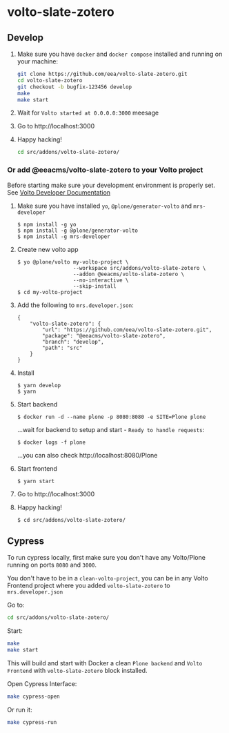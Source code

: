 # volto-slate-zotero

## Develop

1. Make sure you have `docker` and `docker compose` installed and running on your machine:

    ```Bash
    git clone https://github.com/eea/volto-slate-zotero.git
    cd volto-slate-zotero
    git checkout -b bugfix-123456 develop
    make
    make start
    ```

1. Wait for `Volto started at 0.0.0.0:3000` meesage

1. Go to http://localhost:3000

1.  Happy hacking!

    ```Bash
    cd src/addons/volto-slate-zotero/
    ```

### Or add @eeacms/volto-slate-zotero to your Volto project

Before starting make sure your development environment is properly set. See [Volto Developer Documentation](https://docs.voltocms.com/getting-started/install/)

1.  Make sure you have installed `yo`, `@plone/generator-volto` and `mrs-developer`

        $ npm install -g yo
        $ npm install -g @plone/generator-volto
        $ npm install -g mrs-developer

1.  Create new volto app

        $ yo @plone/volto my-volto-project \
                          --workspace src/addons/volto-slate-zotero \
                          --addon @eeacms/volto-slate-zotero \
                          --no-interactive \
                          --skip-install
        $ cd my-volto-project

1.  Add the following to `mrs.developer.json`:

        {
            "volto-slate-zotero": {
                "url": "https://github.com/eea/volto-slate-zotero.git",
                "package": "@eeacms/volto-slate-zotero",
                "branch": "develop",
                "path": "src"
            }
        }

1.  Install

        $ yarn develop
        $ yarn

1.  Start backend

        $ docker run -d --name plone -p 8080:8080 -e SITE=Plone plone

    ...wait for backend to setup and start - `Ready to handle requests`:

        $ docker logs -f plone

    ...you can also check http://localhost:8080/Plone

1.  Start frontend

        $ yarn start

1.  Go to http://localhost:3000

1.  Happy hacking!

        $ cd src/addons/volto-slate-zotero/

## Cypress

To run cypress locally, first make sure you don't have any Volto/Plone running on ports `8080` and `3000`.

You don't have to be in a `clean-volto-project`, you can be in any Volto Frontend
project where you added `volto-slate-zotero` to `mrs.developer.json`

Go to:

  ```BASH
  cd src/addons/volto-slate-zotero/
  ```

Start:

  ```Bash
  make
  make start
  ```

This will build and start with Docker a clean `Plone backend` and `Volto Frontend` with `volto-slate-zotero` block installed.

Open Cypress Interface:

  ```Bash
  make cypress-open
  ```

Or run it:

  ```Bash
  make cypress-run
  ```
